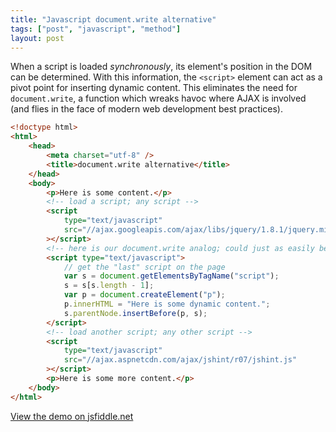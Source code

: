 ```yaml
---
title: "Javascript document.write alternative"
tags: ["post", "javascript", "method"]
layout: post
---
```


When a script is loaded _synchronously_, its element's position in the
DOM can be determined. With this information, the `<script>` element can
act as a pivot point for inserting dynamic content. This eliminates the
need for `document.write`, a function which wreaks havoc where AJAX is
involved (and flies in the face of modern web development best
practices).<!--more-->

```html
<!doctype html>
<html>
	<head>
		<meta charset="utf-8" />
		<title>document.write alternative</title>
	</head>
	<body>
		<p>Here is some content.</p>
		<!-- load a script; any script -->
		<script
			type="text/javascript"
			src="//ajax.googleapis.com/ajax/libs/jquery/1.8.1/jquery.min.js"
		></script>
		<!-- here is our document.write analog; could just as easily be a remote file -->
		<script type="text/javascript">
			// get the "last" script on the page
			var s = document.getElementsByTagName("script");
			s = s[s.length - 1];
			var p = document.createElement("p");
			p.innerHTML = "Here is some dynamic content.";
			s.parentNode.insertBefore(p, s);
		</script>
		<!-- load another script; any other script -->
		<script
			type="text/javascript"
			src="//ajax.aspnetcdn.com/ajax/jshint/r07/jshint.js"
		></script>
		<p>Here is some more content.</p>
	</body>
</html>
```

[View the demo on jsfiddle.net](https://jsfiddle.net/haliphax/2y4cx/)
